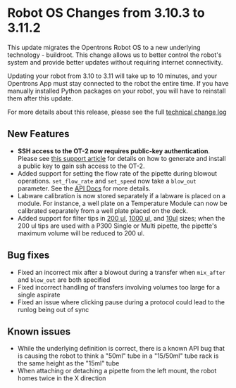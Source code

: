 # Robot OS Changes from 3.10.3 to 3.11.2

This update migrates the Opentrons Robot OS to a new underlying technology - buildroot. This change allows us to better control the robot's system and provide better updates without requiring internet connectivity.

Updating your robot from 3.10 to 3.11 will take up to 10 minutes, and your Opentrons App must stay connected to the robot the entire time. If you have manually installed Python packages on your robot, you will have to reinstall them after this update.

For more details about this release, please see the full [technical change log][changelog]

## New Features

- **SSH access to the OT-2 now requires public-key authentication**. Please see [this support article][ot2-ssh] for details on how to generate and install a public key to gain ssh access to the OT-2.
- Added support for setting the flow rate of the pipette during blowout operations. `set_flow_rate` and `set_speed` now take a `blow_out` parameter. See the [API Docs][blowoutflowrate] for more details.
- Labware calibration is now stored separately if a labware is placed on a module. For instance, a well plate on a Temperature Module can now be calibrated separately from a well plate placed on the deck.
- Added support for filter tips in [200 ul][filter-200], [1000 ul][filter-1k], and [10ul][filter-10] sizes; when the 200 ul tips are used with a P300 Single or Multi pipette, the pipette's maximum volume will be reduced to 200 ul.

## Bug fixes

- Fixed an incorrect mix after a blowout during a transfer when `mix_after` and `blow_out` are both specified
- Fixed incorrect handling of transfers involving volumes too large for a single aspirate
- Fixed an issue where clicking pause during a protocol could lead to the runlog being out of sync

## Known issues

- While the underlying definition is correct, there is a known API bug that is causing the robot to think a "50ml" tube in a "15/50ml" tube rack is the same height as the "15ml" tube
- When attaching or detaching a pipette from the left mount, the robot homes twice in the X direction

[changelog]: https://github.com/Opentrons/opentrons/blob/edge/CHANGELOG.md
[ot2-ssh]: https://support.opentrons.com/en/articles/3203681-enabling-ssh-access-to-your-ot2
[blowoutflowrate]: https://docs.opentrons.com/atomic%20commands.html#controlling-speed
[filter-200]: https://labware.opentrons.com/opentrons_96_filtertiprack_200ul
[filter-1k]: https://labware.opentrons.com/opentrons_96_filtertiprack_1000ul
[filter-10]: https://labware.opentrons.com/opentrons_96_filtertiprack_10ul
